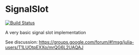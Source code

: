 # SignalSlot

[![Build Status](https://travis-ci.org/femtotrader/SignalSlot.jl.svg?branch=master)](https://travis-ci.org/femtotrader/SignalSlot.jl)

A very basic signal slot implementation

See discussion: https://groups.google.com/forum/#!msg/julia-users/T1LUOtpEXXo/mrQG6L2UAQAJ
